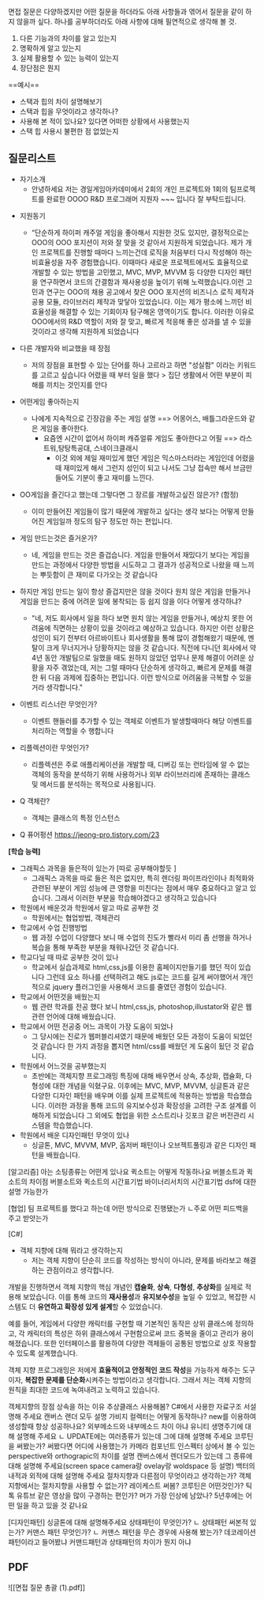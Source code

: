 면접 질문은 다양하겠지만 어떤 질문을 하더라도 아래 사항들과 엮어서 질문을 같이 하지 않을까 싶다.
하나를 공부하더라도 아래 사항에 대해 필연적으로 생각해 볼 것.

1. 다른 기능과의 차이를 알고 있는지
2. 명확하게 알고 있는지
3. 실제 활용할 수 있는 능력이 있는지
4. 장단점은 뭔지

==예시==
* 스택과 힙의 차이 설명해보기
* 스택과 힙을 무엇이라고 생각하나?
* 사용해 본 적이 있나요? 있다면 어떠한 상황에서 사용했는지
* 스택 힙 사용시 불편한 점 없었는지


## 질문리스트

- 자기소개 
	- 안녕하세요 저는 경일게임아카데미에서 2회의 개인 프로젝트와 1회의 팀프로젝트를 완료한 OOOO R&D 프로그래머 지원자 ~~~ 입니다 잘 부탁드립니다.
* 지원동기
	* “단순하게 하이퍼 캐주얼 게임을 좋아해서 지원한 것도 있지만, 결정적으로는 OOO의 OOO 포지션이 저와 잘 맞을 것 같아서 지원하게 되었습니다. 제가 개인 프로젝트를 진행할 때마다 느끼는건데 로직을 처음부터 다시 작성해야 하는 비효율성을 자주 경험했습니다. 이때마다 새로운 프로젝트에서도 효율적으로 개발할 수 있는 방법을 고민했고, MVC, MVP, MVVM 등 다양한 디자인 패턴을 연구하면서 코드의 간결함과 재사용성을 높이기 위해 노력했습니다.이런 고민과 연구는 OOO의 채용 공고에서 찾은 OOO 포지션의 비즈니스 로직 제작과 공용 모듈, 라이브러리 제작과 맞닿아 있었습니다. 이는 제가 평소에 느끼던 비효율성을 해결할 수 있는 기회이자 탐구해온 영역이기도 합니다. 이러한 이유로 OOO에서의 R&D 역할이 저와 잘 맞고, 빠르게 적응해 좋은 성과를 낼 수 있을 것이라고 생각해 지원하게 되었습니다
* 다른 개발자와 비교했을 때 장점
	* 저의 장점을 표현할 수 있는 단어를 하나 고르라고 하면 "성실함" 이라는 키워드를 고르고 싶습니다 
	  어렸을 때 부터 일을 했다 > 집단 생활에서 어떤 부분이 피해를 끼치는 것인지를 안다
* 어떤게임 좋아하는지 
	* 나에게 지속적으로 긴장감을 주는 게임 설명 ==> 어몽어스, 배틀그라운드와 같은 게임을 좋아한다.
		* 요즘엔 시간이 없어서 하이퍼 캐쥬얼류 게임도 좋아한다고 어필 ==> 라스트워,탕탕특공대, 스네이크클래시
			* 이것 외에 제일 재미있게 했던 게임은 믹스마스터라는 게임인데 어렸을 때 재미있게 해서 그런지 성인이 되고 나서도 그냥 접속만 해서 브금만 들어도 기분이 좋고 재미를 느낀다.

* OO게임을 즐긴다고 했는데 그렇다면 그 장르를 개발하고싶진 않은가? (함정)
	* 이미 만들어진 게임들이 많기 때문에 개발하고 싶다는 생각 보다는 어떻게 만들어진 게임일까 정도의 탐구 정도만 하는 편입니다.
* 게임 만드는것은 즐거운가?
	* 네, 게임을 만드는 것은 즐겁습니다. 게임을 만들어서 재밌다기 보다는 게임을 만드는 과정에서 다양한 방법을 시도하고 그 결과가 성공적으로 나왔을 때 느끼는 뿌듯함이 큰 재미로 다가오는 것 같습니다
* 하지만 게임 만드는 일이 항상 즐겁지만은 않을 것이다 원치 않은 게임을 만들거나 게임을 만드는 중에 어려운 일에 봉착되는 등 쉽지 않을 이다 어떻게 생각하냐? 
	* "네, 저도 회사에서 일을 하다 보면 원치 않는 게임을 만들거나, 예상치 못한 어려움에 직면하는 상황이 있을 것이라고 예상하고 있습니다. 하지만 이런 상황은 성인이 되기 전부터 아르바이트나 회사생활을 통해 많이 경험해왔기 때문에, 멘탈이 크게 무너지거나 당황하지는 않을 것 같습니다. 직전에 다니던 회사에서 약 4년 동안 개발팀으로 일했을 때도 원하지 않았던 업무나 문제 해결이 어려운 상황을 자주 겪었는데, 저는 그럴 때마다 단순하게 생각하고, 빠르게 문제를 해결한 뒤 다음 과제에 집중하는 편입니다. 이런 방식으로 어려움을 극복할 수 있을 거라 생각합니다."

* 이벤트 리스너란 무엇인가?
	* 이벤트 핸들러를 추가할 수 있는 객체로 이벤트가 발생할때마다 해당 이벤트를 처리하는 역할을 수 행합니다
* 리플렉션이란 무엇인가?
	* 리플렉션은 주로 애플리케이션을 개발할 때, 디버깅 또는 런타임에 알 수 없는 객체의 동작을 분석하기 위해 사용하거나 외부 라이브러리에 존재하는 클래스 및 메서드를 분석하는 목적으로 사용됩니다.
* Q 객체란?
	* 객체는 클래스의 특정 인스턴스
* Q 퓨어펑션 https://jeong-pro.tistory.com/23

**[학습 능력]**
* 그래픽스 과목을 들은적이 있는가 [따로 공부해야할듯 ]
	* 그래픽스 과목을 따로 들은 적은 없지만, 특히 렌더링 파이프라인이나 최적화와 관련된 부분이 게임 성능에 큰 영향을 미친다는 점에서 매우 중요하다고 알고 있습니다. 그래서 이러한 부분을 학습해야겠다고 생각하고 있습니다
* 학원에서 배운것과 학원에서 말고 따로 공부한 것
	* 학원에서는 협업방법, 객체관리
* 학교에서 수업 진행방법
	* 웹 과정 수업이 다양했다 보니 매 수업의 진도가 빨라서 미리 좀 선행을 하거나 복습을 통해 부족한 부분을 채워나갔던 것 같습니다. 
* 학교다닐 때 따로 공부한 것이 있나
	* 학교에서 실습과제로 html,css,js를 이용한 홈페이지만들기를 했던 적이 있습니다 그런데 요소 하나를 선택하려고 해도 js로는 코드를 길게 써야했어서 개인적으로 jquery 플러그인을 사용해서 코드를 줄였던 경험이 있습니다.
* 학교에서 어떤것을 배웠는지
	* 웹 관련 학과를 전공 했다 보니 html,css,js, photoshop,illustator와 같은 웹 관련 언어에 대해 배웠습니다.
* 학교에서 어떤 전공중 어느 과목이 가장 도움이 되었나
	* 그 당시에는 진로가 웹퍼블리셔였기 때문에 배웠던 모든 과정이 도움이 되었던 것 같습니다 한 가지 과정을 뽑지면 html/css를 배웠던 게 도움이 됬던 것 같습니다.
* 학원에서 어느것을 공부했는지
	* 초반에는 객체지향 프로그래밍 특징에 대해 배우면서 상속, 추상화, 캡슐화, 다형성에 대한 개념을 익혔구요. 이후에는 MVC, MVP, MVVM, 싱글톤과 같은 다양한 디자인 패턴을 배우며 이를 실제 프로젝트에 적용하는 방법을 학습했습니다. 이러한 과정을 통해 코드의 유지보수성과 확장성을 고려한 구조 설계를 이해하게 되었습니다 그 외에도 협업을 위한 소스트리나 깃포크 같은 버전관리 시스템을 학습했습니다. 
* 학원에서 배운 디자인패턴 무엇이 있나
	* 싱글톤, MVC, MVVM, MVP, 옵저버 패턴이나 오브젝트풀링과 같은 디자인 패턴을 배웠습니다.

[알고리즘]
아는 소팅종류는 어떤게 있나요
퀵소트는 어떻게 작동하나요
버블소트과 퀵소트의 차이점
버블소트와 퀵소트의 시간표기법
바이너리서치의 시간표기법
dsf에 대한 설명 가능한가

[협업]
팀 프로젝트를 했다고 하는데 어떤 방식으로 진행됐는가
ㄴ주로 어떤 피드백을 주고 받앗는가



[C#]
* 객체 지향에 대해 뭐라고 생각하는지
	* 저는 객체 지향이 단순히 코드를 작성하는 방식이 아니라, 문제를 바라보고 해결하는 관점이라고 생각합니다.

개발을 진행하면서 객체 지향의 핵심 개념인 **캡슐화**, **상속**, **다형성**, **추상화**를 실제로 적용해 보았습니다. 이를 통해 코드의 **재사용성**과 **유지보수성**을 높일 수 있었고, 복잡한 시스템도 더 **유연하고 확장성 있게 설계**할 수 있었습니다.

예를 들어, 게임에서 다양한 캐릭터를 구현할 때 기본적인 동작은 상위 클래스에 정의하고, 각 캐릭터의 특성은 하위 클래스에서 구현함으로써 코드 중복을 줄이고 관리가 용이해졌습니다. 또한 인터페이스를 활용하여 다양한 객체들이 공통된 방법으로 상호 작용할 수 있도록 설계했습니다.

객체 지향 프로그래밍은 저에게 **효율적이고 안정적인 코드 작성**을 가능하게 해주는 도구이자, **복잡한 문제를 단순화**시켜주는 방법이라고 생각합니다. 그래서 저는 객체 지향의 원칙을 최대한 코드에 녹여내려고 노력하고 있습니다.

객체지향의 장점
상속을 하는 이유
추상클래스 사용해봄?
C#에서 사용한 자료구조 서설명해 주세요
캔버스 랜더 모두 설명
가비지 컬렉터는 어떻게 동작하나?
new를 이용하여 생성할때 항상 성공하나요? 
외부메소드와 내부메소드 차이 아냐
유니티 생명주기에 대해  설명해 주세요
ㄴ UPDATE에는 여러종류가 있는데 그에 대해 설명해 주세요
코루틴을 써봤는가? 써봤다면 어디에 사용했는가
카메라 컴포넌트 인스펙터 상에서 볼 수 있는 perspective와 orthograpic의 차이를 설명
캔버스에서 렌더모드가 있는데 그 종류에 대해 설명해 주세요(screen space camera랑 ovelay랑 woldspace 등 설명)
백터의 내적과 외적에 대해 설명해 주세요
절차지향과 다른점이 무엇이라고 생각하는가? 객체지향에서는 절차지향을 사용할 수 없는가?
레이케스트 써봄?
코루틴은 어떤것인가?
틱톡 유튜브 같은 영상을 많이 구경하는 편인가? 머가 가장 인상에 남았나?
5년후에는 어떤 일을 하고 있을 것 같나요

[디자인패턴]
싱글톤에 대해 설명해주세요
상태패턴이 무엇인가?
ㄴ 상태패턴 써본적 있는가?
커맨스 패턴 무엇인가?
ㄴ 커맨스 패턴을 무슨 경우에 사용해 봤는가?
데코레이션 패턴이라고 들어봤냐
커맨드패턴과 상태패턴의 차이가 뭔지 아냐






## PDF
![[면접 질문 총괄 (1).pdf]]